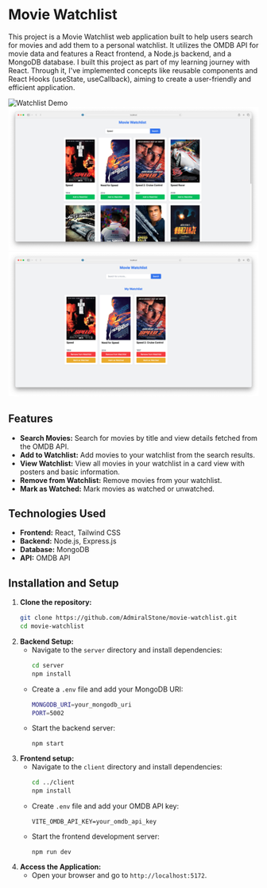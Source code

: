 # Movie Watchlist

This project is a Movie Watchlist web application built to help users search for movies and add them to a personal watchlist. It utilizes the OMDB API for movie data and features a React frontend, a Node.js backend, and a MongoDB database. I built this project as part of my learning journey with React. Through it, I've implemented concepts like reusable components and React Hooks (useState, useCallback), aiming to create a user-friendly and efficient application.

![Watchlist Demo](Screenshots/Watchlist.gif)
![Search Box](Screenshots/Searched.png)
![Watchlist](Screenshots/Movies_Added.png)
## Features

- **Search Movies:** Search for movies by title and view details fetched from the OMDB API.
- **Add to Watchlist:** Add movies to your watchlist from the search results.
- **View Watchlist:** View all movies in your watchlist in a card view with posters and basic information.
- **Remove from Watchlist:** Remove movies from your watchlist.
- **Mark as Watched:** Mark movies as watched or unwatched.

## Technologies Used

- **Frontend:** React, Tailwind CSS
- **Backend:** Node.js, Express.js
- **Database:** MongoDB
- **API:** OMDB API

## Installation and Setup

1. **Clone the repository:**
   ```sh
   git clone https://github.com/AdmiralStone/movie-watchlist.git
   cd movie-watchlist
   ```
2. **Backend Setup:**
    - Navigate to the `server` directory and install dependencies:
        ```sh
        cd server
        npm install
        ```
    - Create a `.env` file and add your MongoDB URI:
        ```sh
        MONGODB_URI=your_mongodb_uri
        PORT=5002
        ```
    - Start the backend server:
        ```
        npm start
        ```
3. **Frontend setup:**
    - Navigate to the `client` directory and install dependencies:
        ```sh
        cd ../client
        npm install
        ```
    - Create `.env` file and add your OMDB API key:
        ```
        VITE_OMDB_API_KEY=your_omdb_api_key
        ```
    - Start the frontend development server:
        ```
        npm run dev
        ```
4. **Access the Application:**
    - Open your browser and go to `http://localhost:5172`.
